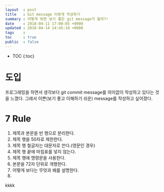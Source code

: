 ```yaml
---
layout  : post
title   : Git message 이쁘게 작성하기
summary : 어떻게 하면 보기 좋은 git message가 될까?!
date    : 2018-04-11 17:00:05 +0900
updated : 2018-04-14 14:45:18 +0900
tags    : 
toc     : true
public  : false
---
```

* TOC
{:toc}

# 도입
프로그래밍을 하면서 생각보다 git commit message를 의미없이 작성하고 있다는 것을 느꼈다.
그래서 이쁜(보기 좋고 이해하기 쉬운) message를 작성하고 싶어졌다.

# 7 Rule
1. 제목과 본문을 빈 행으로 분리한다.
2. 제목 행을 50자로 제한한다.
3. 제목 행 철글자는 대문자로 쓴다.(영문인 경우) 
4. 제목 행 끝에 마침표를 넣지 않는다.
5. 제목 행에 명령문을 사용한다.
6. 본문을 72자 단위로 개행한다.
7. 어떻게 보다는 무엇과 왜를 설명한다.
8. 














kkkk
